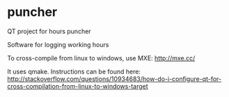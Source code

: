 # puncher
QT project for hours puncher

Software for logging working hours

To cross-compile from linux to windows, use MXE: http://mxe.cc/

It uses qmake. Instructions can be found here: http://stackoverflow.com/questions/10934683/how-do-i-configure-qt-for-cross-compilation-from-linux-to-windows-target

